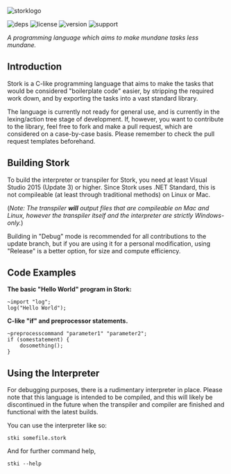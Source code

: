 ![storklogo](https://i.imgur.com/F34VK14.png)

![deps](https://img.shields.io/badge/dependencies-none-green.svg)      ![license](https://img.shields.io/badge/license-MIT-blue.svg) ![version](https://img.shields.io/badge/version-v0.04-orange.svg) ![support](https://img.shields.io/badge/platform-c%23.net%20%3E%3D%207-lightgrey.svg)

*A programming language which aims to make mundane tasks less mundane.*
## Introduction
Stork is a C-like programming language that aims to make the tasks that would be considered "boilerplate code" easier, by stripping the required work down, and by exporting the tasks into a vast standard library.

The language is currently not ready for general use, and is currently in the lexing/action tree stage of development. If, however, you want to contribute to the library, feel free to fork and make a pull request, which are considered on a case-by-case basis. Please remember to check the pull request templates beforehand.

## Building Stork
To build the interpreter or transpiler for Stork, you need at least Visual Studio 2015 (Update 3) or higher. Since Stork uses .NET Standard, this is not compileable (at least through traditional methods) on Linux or Mac.

(*Note: The transpiler **will** output files that are compileable on Mac and Linux, however the transpiler itself and the interpreter are strictly Windows-only.*)

Building in "Debug" mode is recommended for all contributions to the update branch, but if you are using it for a personal modification, using "Release" is a better option, for size and compute efficiency.

## Code Examples
**The basic "Hello World" program in Stork:**

    ~import "log";
    log("Hello World");

**C-like "if" and preprocessor statements.**

    ~preprocesscommand "parameter1" "parameter2";
    if (somestatement) {
	    dosomething();
    }

## Using the Interpreter
For debugging purposes, there is a rudimentary interpreter in place. Please note that this language is intended to be compiled, and this will likely be discontinued in the future when the transpiler and compiler are finished and functional with the latest builds.

You can use the interpreter like so:

    stki somefile.stork
And for further command help,

    stki --help
